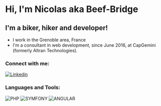 # Hi, I'm Nicolas aka Beef-Bridge

## I'm a biker, hiker and developer!

- I work in the Grenoble area, France
- I'm a consultant in web development, since June 2016, at CapGemini (formerly Altran Technologies).

### Connect with me:

[![Linkedin](https://img.shields.io/badge/linkedin-777BB4.svg?style=for-the-badge&logo=linkedin&logoColor=white&logoWidth=20)](https://www.linkedin.com/in/parisnicolas/)

### Languages and Tools:
![PHP](https://img.shields.io/badge/php-777BB4.svg?style=for-the-badge&logo=php&logoColor=white&logoWidth=20)
![SYMFONY](https://img.shields.io/badge/symfony-000000.svg?style=for-the-badge&logo=symfony&logoColor=white&logoWidth=20)
![ANGULAR](https://img.shields.io/badge/angular-CB3837.svg?style=for-the-badge&logo=angular&logoColor=white&logoWidth=20)
